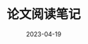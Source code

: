---
title: 论文阅读笔记
description:
tags:
date: 2023-04-19
lastmod: 2024-12-10
draft: false
comments: false
---
